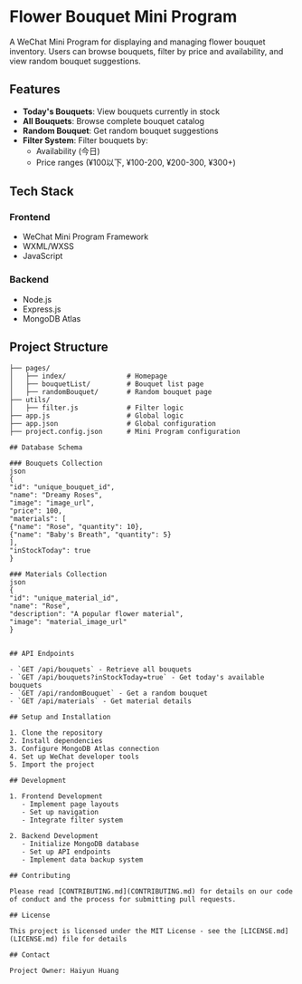 # Flower Bouquet Mini Program

A WeChat Mini Program for displaying and managing flower bouquet inventory. Users can browse bouquets, filter by price and availability, and view random bouquet suggestions.

## Features

- **Today's Bouquets**: View bouquets currently in stock
- **All Bouquets**: Browse complete bouquet catalog
- **Random Bouquet**: Get random bouquet suggestions
- **Filter System**: Filter bouquets by:
  - Availability (今日)
  - Price ranges (¥100以下, ¥100-200, ¥200-300, ¥300+)

## Tech Stack

### Frontend
- WeChat Mini Program Framework
- WXML/WXSS
- JavaScript

### Backend
- Node.js
- Express.js
- MongoDB Atlas

## Project Structure
```
├── pages/
│   ├── index/               # Homepage
│   ├── bouquetList/         # Bouquet list page
│   ├── randomBouquet/       # Random bouquet page
├── utils/
│   ├── filter.js            # Filter logic
├── app.js                   # Global logic
├── app.json                 # Global configuration
├── project.config.json      # Mini Program configuration

## Database Schema

### Bouquets Collection
json
{
"id": "unique_bouquet_id",
"name": "Dreamy Roses",
"image": "image_url",
"price": 100,
"materials": [
{"name": "Rose", "quantity": 10},
{"name": "Baby's Breath", "quantity": 5}
],
"inStockToday": true
}

### Materials Collection
json
{
"id": "unique_material_id",
"name": "Rose",
"description": "A popular flower material",
"image": "material_image_url"
}


## API Endpoints

- `GET /api/bouquets` - Retrieve all bouquets
- `GET /api/bouquets?inStockToday=true` - Get today's available bouquets
- `GET /api/randomBouquet` - Get a random bouquet
- `GET /api/materials` - Get material details

## Setup and Installation

1. Clone the repository
2. Install dependencies
3. Configure MongoDB Atlas connection
4. Set up WeChat developer tools
5. Import the project

## Development

1. Frontend Development
   - Implement page layouts
   - Set up navigation
   - Integrate filter system

2. Backend Development
   - Initialize MongoDB database
   - Set up API endpoints
   - Implement data backup system

## Contributing

Please read [CONTRIBUTING.md](CONTRIBUTING.md) for details on our code of conduct and the process for submitting pull requests.

## License

This project is licensed under the MIT License - see the [LICENSE.md](LICENSE.md) file for details

## Contact

Project Owner: Haiyun Huang
